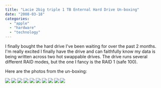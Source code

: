 ```yaml
---
title: "Lacie 2big triple 1 TB Enternal Hard Drive Un-boxing"
date: "2008-03-18"
categories: 
  - "apple"
  - "hardware"
  - "technology"
---
```


I finally bought the hard drive I've been waiting for over the past 2 months. I'm really excited I finally have the drive and can faithfully know my data is being written across two hot swappable drives. The drive runs several different RAID modes, but the one I fancy is the RAID 1 (safe 100).

Here are the photos from the un-boxing:

[![](http://lh3.google.com/brianbehrens/R98eRv9B77I/AAAAAAAABsw/ZlRLS3ADwiU/s144/IMG_0206.JPG)](http://picasaweb.google.com/brianbehrens/Lacie2bigTriple1TBExternalHardDriveUnboxing/photo#5178891386778415026) [![](http://lh4.google.com/brianbehrens/R98ee_9B78I/AAAAAAAABs4/OGuZJuOodYg/s144/IMG_0207.JPG)](http://picasaweb.google.com/brianbehrens/Lacie2bigTriple1TBExternalHardDriveUnboxing/photo#5178891614411681730) [![](http://lh6.google.com/brianbehrens/R98ewf9B79I/AAAAAAAABtA/2QsupPjGSMo/s144/IMG_0210.JPG)](http://picasaweb.google.com/brianbehrens/Lacie2bigTriple1TBExternalHardDriveUnboxing/photo#5178891915059392466) [![](http://lh6.google.com/brianbehrens/R98iIf9B7-I/AAAAAAAABtI/2-QnpDTMI4I/s144/IMG_0212.JPG)](http://picasaweb.google.com/brianbehrens/Lacie2bigTriple1TBExternalHardDriveUnboxing/photo#5178895625911136226) [![](http://lh4.google.com/brianbehrens/R98iY_9B7_I/AAAAAAAABtQ/t_LZVrvlrBc/s144/IMG_0215.JPG)](http://picasaweb.google.com/brianbehrens/Lacie2bigTriple1TBExternalHardDriveUnboxing/photo#5178895909378977778) [![](http://lh3.google.com/brianbehrens/R98ixv9B8AI/AAAAAAAABtY/0si0Ub8C91g/s144/IMG_0216.JPG)](http://picasaweb.google.com/brianbehrens/Lacie2bigTriple1TBExternalHardDriveUnboxing/photo#5178896334580740098) [![](http://lh6.google.com/brianbehrens/R98kif9B8BI/AAAAAAAABtg/ihcccTXykmI/s144/IMG_0217.JPG)](http://picasaweb.google.com/brianbehrens/Lacie2bigTriple1TBExternalHardDriveUnboxing/photo#5178898271610990610) [![](http://lh4.google.com/brianbehrens/R98k1_9B8CI/AAAAAAAABto/PXeeRU4XzKE/s144/IMG_0218.JPG)](http://picasaweb.google.com/brianbehrens/Lacie2bigTriple1TBExternalHardDriveUnboxing/photo#5178898606618439714) [![](http://lh5.google.com/brianbehrens/R98lgP9B8DI/AAAAAAAABtw/ArzG_vF7pFw/s144/IMG_0219.JPG)](http://picasaweb.google.com/brianbehrens/Lacie2bigTriple1TBExternalHardDriveUnboxing/photo#5178899332467912754) [![](http://lh4.google.com/brianbehrens/R98mI_9B8EI/AAAAAAAABt4/257uS2yXs20/s144/IMG_0220.JPG)](http://picasaweb.google.com/brianbehrens/Lacie2bigTriple1TBExternalHardDriveUnboxing/photo#5178900032547582018)
